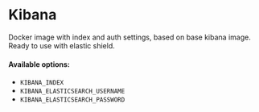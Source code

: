 # Kibana

Docker image with index and auth settings, based on base kibana image. Ready to use with elastic shield.

#### Available options:

- `KIBANA_INDEX`
- `KIBANA_ELASTICSEARCH_USERNAME`
- `KIBANA_ELASTICSEARCH_PASSWORD`
